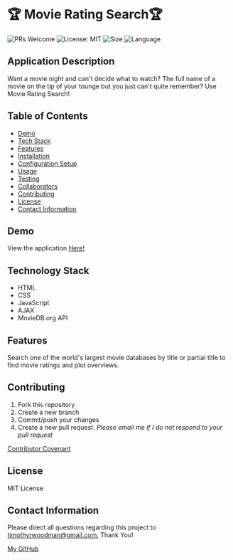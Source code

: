 # 🏆 Movie Rating Search🏆

![PRs Welcome](https://img.shields.io/badge/PRs-welcome-brightgreen.svg?style=flat-square)
![License: MIT](https://img.shields.io/badge/License-MIT-blue.svg)
![Size](https://img.shields.io/github/repo-size/timvvoodman/Movie-Rating-Search)
![Language](https://img.shields.io/github/languages/top/timvvoodman/Movie-Rating-Searchgit)

## Application Description

Want a movie night and can't decide what to watch? The full name of a movie on the tip of your tounge but you just can't
quite remember? Use Movie Rating Search!

## Table of Contents

- [Demo](#demo)
- [Tech Stack](#tech-stack)
- [Features](#features)
- [Installation](#installation)
- [Configuration Setup](#configuration-setup)
- [Usage](#usage)
- [Testing](#testing)
- [Collaborators](#collaborators)
- [Contributing](#contributing)
- [License](#license)
- [Contact Information](#contact-information)

## Demo

View the application [Here!](https://timvvoodman.github.io/Movie-Rating-Search/)

## Technology Stack

- HTML
- CSS
- JavaScript
- AJAX
- MovieDB.org API

## Features

Search one of the world's largest movie databases by title or partial title to find movie ratings and plot overviews.

## Contributing

1. Fork this repository
2. Create a new branch
3. Commit/push your changes
4. Create a new pull request. _Please email me if I do not respond to your pull request_

[Contributor Covenant](https://www.contributor-covenant.org/)

## License

MIT License

## Contact Information

Please direct all questions regarding this project to timothyrwoodman@gmail.com, Thank You!

[My GitHub](https://github.com/timvvoodman)
